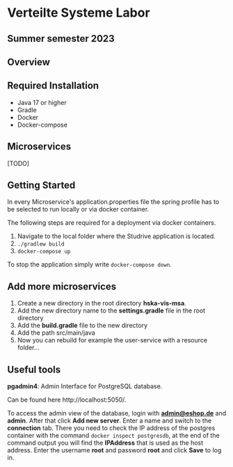 # Verteilte Systeme Labor 
## Summer semester 2023
## Overview

## Required Installation

- Java 17 or higher
- Gradle
- Docker
- Docker-compose

## Microservices

[TODO]

## Getting Started

In every Microservice's application.properties file the spring profile has to be selected to run locally or via docker container.

The following steps are required for a deployment via docker containers.

1. Navigate to the local folder where the Studrive application is located.
2. `./gradlew build`
3. `docker-compose up`

To stop the application simply write `docker-compose down`.

## Add more microservices
1. Create a new directory in the root directory **hska-vis-msa**.
2. Add the new directory name to the **settings.gradle** file in the root directory
3. Add the **build.gradle** file to the new directory
4. Add the path src/main/java
5. Now you can rebuild for example the user-service with a resource folder... 


## Useful tools

**pgadmin4**: Admin Interface for PostgreSQL database. 

Can be found here http://localhost:5050/. 

To access the admin view of the database, login with **admin@eshop.de** and **admin**. After that click **Add new server**. Enter a name and switch to the **connection** tab. There you need to check the IP address of the postgres container with the command `docker inspect postgresdb`, at the end of the command output you will find the **IPAddress** that is used as the host address. Enter the username **root** and password **root** and click **Save** to log in.   

